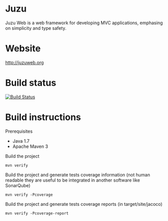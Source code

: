 # Juzu

Juzu Web is a web framework for developing MVC applications, emphasing on simplicity and type safety.

# Website

http://juzuweb.org

# Build status

[![Build Status](https://ci.exoplatform.org/buildStatus/icon?job=juzu-master-ci)](https://ci.exoplatform.org/job/juzu-master-ci/)

# Build instructions

Prerequisites
- Java 1.7
- Apache Maven 3

Build the project

    mvn verify

Build the project and generate tests coverage information (not human readable they are useful to be integrated in another software like SonarQube)

    mvn verify -Pcoverage

Build the project and generate tests coverage reports (in target/site/jacoco)

    mvn verify -Pcoverage-report
